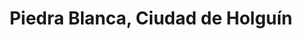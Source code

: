 ---
title: Piedra Blanca, Ciudad de Holguín
url: /piedra-blanca-ciudad-de-holguin/
latitude: 20.9
longitude: -76.241
---